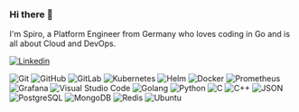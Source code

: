 ### Hi there 👋

I'm Spiro, a Platform Engineer from Germany who loves coding in Go and is all about Cloud and DevOps.

[![Linkedin](https://img.shields.io/badge/LinkedIn-Spiridon_Fotiadis-blue?logo=Linkedin&logoColor=blue&labelColor=black)](https://www.linkedin.com/in/spiridon-fotiadis-663a4b1b6)


![Git](https://img.shields.io/badge/-Git-000000?style=flat&logo=git&logoColor=F05032&labelColor=ffffff)
![GitHub](https://img.shields.io/badge/-GitHub-000000?style=flat&logo=github&logoColor=000000&labelColor=ffffff)
![GitLab](https://img.shields.io/badge/-GitLab-000000?style=flat&logo=gitlab&labelColor=ffffff)
![Kubernetes](https://img.shields.io/badge/-Kubernetes-000000?style=flat&logo=kubernetes&labelColor=ffffff)
![Helm](https://img.shields.io/badge/-Helm-000000?style=flat&logo=helm&logoColor=000000&labelColor=ffffff)
![Docker](https://img.shields.io/badge/-Docker-000000?style=flat&logo=docker&labelColor=ffffff)
![Prometheus](https://img.shields.io/badge/-Prometheus-000000?style=flat&logo=prometheus&labelColor=ffffff)
![Grafana](https://img.shields.io/badge/-Grafana-000000?style=flat&logo=grafana&labelColor=ffffff)
![Visual Studio Code](https://img.shields.io/badge/-VSCode-000000?style=flat&logo=visual-studio-code&labelColor=007ACC)
![Golang](https://img.shields.io/badge/-GO-%2300ADD8.svg?style=flat&logo=go&logoColor=white)
![Python](https://img.shields.io/badge/-Python-000000?style=flat&logo=python&labelColor=ffffff)
![C](https://img.shields.io/badge/-C-000000?style=flat&logo=c&labelColor=ffffff)
![C++](https://img.shields.io/badge/-C++-000000?logo=c%2B%2B&style=flat&logoColor=blue&labelColor=ffffff)
![JSON](https://img.shields.io/badge/-JSON-000000?style=flat&logo=JSON&logoColor=000000&labelColor=ffffff)
![PostgreSQL](https://img.shields.io/badge/-PostgreSQL-000000?style=flat&logo=postgresql&logoColor=ffffff&labelColor=336791)
![MongoDB](https://img.shields.io/badge/-MongoDB-000000?style=flat&logo=mongodb&labelColor=ffffff)
![Redis](https://img.shields.io/badge/-Redis-000000?style=flat&logo=redis&labelColor=ffffff)
![Ubuntu](https://img.shields.io/badge/-Ubuntu-000000?style=flat&logo=Ubuntu&labelColor=000)

<!--
**sfotiadis/sfotiadis** is a ✨ _special_ ✨ repository because its `README.md` (this file) appears on your GitHub profile.

Here are some ideas to get you started:

- 🔭 I’m currently working on ...
- 🌱 I’m currently learning ...
- 👯 I’m looking to collaborate on ...
- 🤔 I’m looking for help with ...
- 💬 Ask me about ...
- 📫 How to reach me: ...
- 😄 Pronouns: ...
- ⚡ Fun fact: ...
-->
